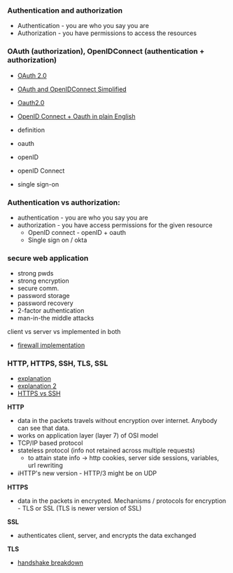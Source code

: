 ### Authentication and authorization
- Authentication - you are who you say you are
- Authorization - you have permissions to access the resources

### OAuth (authorization), OpenIDConnect (authentication + authorization)
- [OAuth 2.0](https://www.youtube.com/watch?v=CPbvxxslDTU&ab_channel=InterSystemsLearningServices)
- [OAuth and OpenIDConnect Simplified](https://www.youtube.com/watch?v=996OiexHze0&feature=youtu.be)
- [Oauth2.0](https://www.youtube.com/watch?v=CPbvxxslDTU&ab_channel=InterSystemsLearningServices)
- [OpenID Connect + Oauth in plain English](https://youtu.be/996OiexHze0)


- definition
- oauth
- openID
- openID Connect
- single sign-on

### Authentication vs authorization:
- authentication - you are who you say you are
- authorization - you have access permissions for the given resource
  - OpenID connect - openID + oauth
  - Single sign on / okta

### secure web application
- strong pwds
- strong encryption
- secure comm.
- password storage
- password recovery
- 2-factor authentication
- man-in-the middle attacks

client vs server vs implemented in both
- [firewall implementation](https://docs.microsoft.com/en-us/azure/architecture/example-scenario/firewalls/)


### HTTP, HTTPS, SSH, TLS, SSL
- [explanation](https://www.youtube.com/watch?v=hExRDVZHhig&ab_channel=PowerCertAnimatedVideos)
- [explanation 2](https://www.youtube.com/watch?v=po3zYOe00O4&ab_channel=JackkTutorials)
- [HTTPS vs SSH](https://www.ssl2buy.com/wiki/ssh-vs-ssl-tls)

**HTTP** 
- data in the packets travels without encryption over internet. Anybody can see that data.
- works on application layer (layer 7) of OSI model
- TCP/IP based protocol
- stateless protocol (info not retained across multiple requests)
    - to attain state info → http cookies, server side sessions, variables, url rewriting
- ℹ️HTTP's new version - HTTP/3 might be on UDP

**HTTPS** 
- data in the packets in encrypted. Mechanisms / protocols for encryption - TLS or SSL (TLS is newer version of SSL)

**SSL**
- authenticates client, server, and encrypts the data exchanged

**TLS**
- [handshake breakdown](https://www.youtube.com/watch?v=cuR05y_2Gxc&ab_channel=F5DevCentral)


